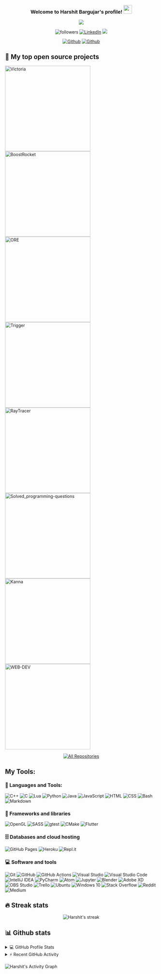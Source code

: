 ﻿<h3 align="center">
  Welcome to Harshit Bargujar's profile!
  <img src="https://media.giphy.com/media/hvRJCLFzcasrR4ia7z/giphy.gif" width="28">
</h3>

<p align="center">
    <img src = "https://readme-typing-svg.herokuapp.com?size=21&center=true&width=410&height=52&lines=A+self+taught+programmer;Always+learning+new+things;Full-stack+software+developer+;And+graphics+programmer">
</p>

<p align="center">
    <img alt="followers" title="Follow me on Github" src="https://img.shields.io/github/followers/harshit2608?color=236ad3&labelColor=1155ba&&logo=github&label=Follow"/>
    <a href = "https://www.linkedin.com/in/harshitbargujar/"><img alt="LinkedIn" src="https://img.shields.io/badge/linkedin-%230077B5.svg?&logo=linkedin&logoColor=white"/></a>
    <a href = "https://discord.gg/ZJDqhYDu"><img src="https://img.shields.io/badge/-Discord-7289DA?&logoColor=white&logo=discord"/></a>
</p>

<p align="center">
    <a href = "https://github.com/harshit2608"><img alt="Github" src=https://img.shields.io/badge/harshit2608-100000?style=for-the-badge&logo=github&logoColor=white"/></a>
    <a href = "https://github.com/org-Stupefy"><img alt="Github" src="https://img.shields.io/badge/orgStupefy-100000?style=for-the-badge&logo=github&logoColor=white"/></a>
</p>

## 📘 My top open source projects

<p align="left">
    <a href = "https://github.com/org-Stupefy/Victoria"><img width="282" src="https://denvercoder1-github-readme-stats.vercel.app/api/pin/?username=org-Stupefy&repo=Victoria&theme=react&bg_color=1F222E&title_color=F85D7F&icon_color=F8D866&hide_border=true&show_icons=false" alt="Victoria"></a>   
    <a href = "https://github.com/org-Stupefy/BoostRocket"><img width="282" src="https://denvercoder1-github-readme-stats.vercel.app/api/pin/?username=org-Stupefy&repo=BoostRocket&theme=react&bg_color=1F222E&title_color=F85D7F&icon_color=F8D866&hide_border=true&show_icons=false" alt="BoostRocket"></a>
    <a href = "https://github.com/harshit2608/ORE"><img width="282" src="https://denvercoder1-github-readme-stats.vercel.app/api/pin/?username=harshit2608&repo=ORE&theme=react&bg_color=1F222E&title_color=F85D7F&icon_color=F8D866&hide_border=true&show_icons=false" alt="ORE"></a>   
    <a href = "https://github.com/harshit2608/Trigger"><img width="282" src="https://denvercoder1-github-readme-stats.vercel.app/api/pin/?username=harshit2608&repo=Trigger&theme=react&bg_color=1F222E&title_color=F85D7F&icon_color=F8D866&hide_border=true&show_icons=false" alt="Trigger"></a>
    <a href = "https://github.com/harshit2608/Raytracer-C-"><img width="282" src="https://denvercoder1-github-readme-stats.vercel.app/api/pin/?username=harshit2608&repo=Raytracer-C-&theme=react&bg_color=1F222E&title_color=F85D7F&icon_color=F8D866&hide_border=true&show_icons=false" alt="RayTracer"></a>
    <a href = "https://github.com/harshit2608/Solved-Programming-Questions"><img width="282" src="https://denvercoder1-github-readme-stats.vercel.app/api/pin/?username=harshit2608&repo=Solved-Programming-Questions&theme=react&bg_color=1F222E&title_color=F85D7F&icon_color=F8D866&hide_border=true&show_icons=false" alt="Solved_programming-questions"></a>
    <a href = "https://github.com/harshit2608/Kanna"><img width="282" src="https://denvercoder1-github-readme-stats.vercel.app/api/pin/?username=harshit2608&repo=Kanna&theme=react&bg_color=1F222E&title_color=F85D7F&icon_color=F8D866&hide_border=true&show_icons=false" alt="Kanna"></a>
    <a href = "https://github.com/harshit2608/WEB-DEV"><img width="282" src="https://denvercoder1-github-readme-stats.vercel.app/api/pin/?username=harshit2608&repo=WEB-DEV&theme=react&bg_color=1F222E&title_color=F85D7F&icon_color=F8D866&hide_border=true&show_icons=false" alt="WEB-DEV"></a>
</p>

<p align="center">
  <a href="https://github.com/harshit2608?tab=repositories"><img alt="All Repositories" title="All Repositories" src="https://img.shields.io/badge/-All%20Repositories-2962FF?&logo=koding&logoColor=white"/></a>
</p>

## My Tools:

### 🔨 Languages and Tools:

<p>
    <img alt="C++" src="https://img.shields.io/badge/C++%20-%2300599C.svg?logo=c%2B%2B&logoColor=white">
    <img alt="C" src="https://img.shields.io/badge/C%20-%232370ED.svg?logo=c&logoColor=white">
    <img alt="Lua" src="https://img.shields.io/badge/lua-%232C2D72.svg?&logo=lua&logoColor=white"/>
    <img alt="Python" src="https://img.shields.io/badge/Python%20-%2314354C.svg?logo=python&logoColor=white">
    <img alt="Java" src="https://img.shields.io/badge/Java-%23007396.svg?logo=java&logoColor=white">
    <img alt="JavaScript" src="https://img.shields.io/badge/JavaScript%20-%23F7DF1E.svg?logo=javascript&logoColor=black">
    <img alt="HTML" src="https://img.shields.io/badge/HTML%20-%23E34F26.svg?logo=html5&logoColor=white">
    <img alt="CSS" src="https://img.shields.io/badge/CSS%20-%231572B6.svg?logo=css3&logoColor=white">
    <img alt="Bash" src="https://img.shields.io/badge/Bash%20-%23121011.svg?logo=gnu-bash&logoColor=white">
    <img alt="Markdown" src="https://img.shields.io/badge/Markdown-%23000000.svg?logo=markdown&logoColor=white">
</p>

### 🧰 Frameworks and libraries

<p>
    <img alt="OpenGL" src="https://img.shields.io/badge/OpenGL-%23FFFFFF.svg?&logo=opengl"/>
    <img alt="SASS" src="https://img.shields.io/badge/SASS-hotpink.svg?&logo=SASS&logoColor=white"/>
    <img alt="gtest" src="https://img.shields.io/badge/-gtest-blue?&logo=google&logoColor=white"/>
    <img alt="CMake" src="https://img.shields.io/badge/CMake-%23008FBA.svg?&logo=cmake&logoColor=white"/>     
    <img alt="Flutter" src="https://img.shields.io/badge/Flutter-%2302569B.svg?&logo=Flutter&logoColor=white"/>     
</p>

### 🗄️ Databases and cloud hosting

<p>
    <img alt="GitHub Pages" src="https://img.shields.io/badge/GitHub%20Pages-%23327FC7.svg?logo=github&logoColor=white">
    <img alt="Heroku" src="https://img.shields.io/badge/Heroku%20-%23430098.svg?logo=heroku&logoColor=white">
    <img alt="Repl.it" src="https://img.shields.io/badge/Repl.it%20-%230D101E.svg?logo=Repl-dot-it&logoColor=white">
</p>

### 💻 Software and tools

<p>
    <img alt="Git" src="https://img.shields.io/badge/Git%20-%23F05033.svg?logo=git&logoColor=white">
    <img alt="GitHub" src="https://img.shields.io/badge/github-%23121011.svg?logo=github&logoColor=white"/>
    <img alt="GitHub Actions" src="https://img.shields.io/badge/GitHub%20Actions%20-%232671E5.svg?logo=github%20actions&logoColor=white">
    <img alt="Visual Studio" src="https://img.shields.io/badge/VisualStudio-5C2D91.svg?logo=visual-studio&logoColor=white"/>
    <img alt="Visual Studio Code" src="https://img.shields.io/badge/Visual%20Studio%20Code-0078d7.svg?logo=visual-studio-code&logoColor=white">
    <img alt="IntelliJ IDEA" src="https://img.shields.io/badge/IntelliJIDEA-000000.svg?logo=intellij-idea&logoColor=white"/>
    <img alt="PyCharm" src="https://img.shields.io/badge/pycharm-143?logo=pycharm&logoColor=black&color=black&labelColor=green"/>
    <img alt="Atom" src="https://img.shields.io/badge/Atom-%2366595C.svg?logo=atom&logoColor=white"/>
    <img alt="Jupyter" src="https://img.shields.io/badge/Jupyter%20-%23F37626.svg?logo=Jupyter&logoColor=white">
    <img alt="Blender" src="https://img.shields.io/badge/blender-%23F5792A.svg?logo=blender&logoColor=white"/>
    <img alt="Adobe XD" src="https://img.shields.io/badge/adobexd-%23FF26BE.svg?logo=adobexd&logoColor=white"/>
    <img alt="OBS Studio" src="https://img.shields.io/badge/-OBS%20Studio-302E31?logo=obs-studio&logoColor=white">
    <img alt="Trello" src="https://img.shields.io/badge/Trello-%23026AA7.svg?&logo=Trello&logoColor=white"/>
    <img alt="Ubuntu" src="https://img.shields.io/badge/Ubuntu-E95420?&logo=ubuntu&logoColor=white" />
    <img alt="Windows 10" src="https://img.shields.io/badge/Windows-0078D6?&logo=windows&logoColor=white" />
    <img alt="Stack Overflow" src="https://img.shields.io/badge/-Stack%20Overflow-FE7A16?logo=stack-overflow&logoColor=white">
    <img alt="Reddit" src="https://img.shields.io/badge/Reddit-%23FF4500.svg?&logo=Reddit&logoColor=white"/>
    <img alt="Medium" src="https://img.shields.io/badge/Medium-12100E?&logo=medium&logoColor=white"/>

</p>

## 🔥 Streak stats

<p align="center">
    <img alt="Harshit's streak" src="https://github-readme-streak-stats.herokuapp.com?user=harshit2608&theme=monokai-metallian&hide_border=true"/>
</p>

## 📊 Github stats

<details> 
  <summary>💻 GitHub Profile Stats</summary>
  <br/>
    <img alt="Harshit's Github Stats" src="https://github-readme-stats.vercel.app/api?username=harshit2608&show_icons=true&count_private=true&theme=react&hide_border=true&bg_color=1F222E&title_color=F85D7F&icon_color=F8D866" />
    <img alt="Harshit's Top Languages" src="https://github-readme-stats.vercel.app/api/top-langs/?username=harshit2608&langs_count=8&layout=compact&theme=react&hide_border=true&bg_color=1F222E&title_color=F85D7F&icon_color=F8D866" />
  <br/>
</details>

<details>
  <summary>⚡ Recent GitHub Activity</summary>
  <br/>

<!--START_SECTION:activity-->

_WIP_

<!-- 1. 🎉 Merged PR
2. ❗️ Closed issue
3. 💪 Opened PR
4. ❗️ Opened issue
5. ❗️ Closed issue -->

<!--END_SECTION:activity-->

</details>

  <br/>
<img alt="Harshit's Activity Graph" src="https://activity-graph.herokuapp.com/graph?username=harshit2608&bg_color=1F222E&color=F8D866&line=F85D7F&point=FFFFFF&hide_border=true" />
